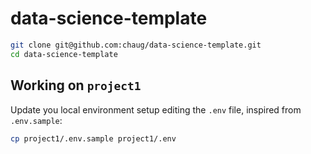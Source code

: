 data-science-template
=====================

```bash
git clone git@github.com:chaug/data-science-template.git
cd data-science-template
```

Working on `project1`
---------------------

Update you local environment setup editing the `.env` file, inspired from `.env.sample`:
```bash
cp project1/.env.sample project1/.env
```
 

 